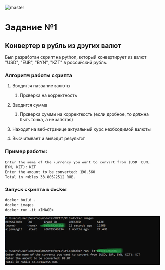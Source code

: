 ![master](https://github.com/ferbushhh/Converter/actions/workflows/python-app.yml/badge.svg?branch=tests)

# Задание №1
## Конвертер в рубль из других валют

Был разработан скрипт на python, который конвертирует из валют "USD", "EUR", "BYN", "KZT" в российский рубль.

### Алгоритм работы скрипта

1. Вводится название валюты
   1. Проверка на корректность
    
2. Вводится сумма
   1. Проверка суммы на корректность (если дробное, то должна быть точка, а не запятая)
    
3. Находит на веб-странице актуальный курс необходимой валюты

4. Высчитывает и выводит результат

### Пример работы:
```
Enter the name of the currency you want to convert from (USD, EUR, BYN, KZT): KZT
Enter the amount to be converted: 190.560
Total in rubles 33.80572512 RUB.
```
### Запуск скрипта в docker

```
docker build .
docker images
docker run -it <IMAGE>
```
![alt tag](2.png)

